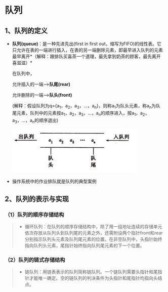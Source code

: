 # 队列

## 1、队列的定义

+ **队列(queue)**：是一种先进先出(first in first out，缩写为FIFO)的线性表。它只允许在表的一端进行插入，在表的另一端删除元素，即最早进入队列的元素最早离开*（解释：跟排队买喜茶一个道理，最先拿到奶茶的顾客，最先离开喜滋滋）*

  在队列中，

  允许插入的一端——>**队尾(rear)**

  允许删除的一端——>**队头(front)**

  (解释：假设队列为q={a<sub>1</sub>，a<sub>2</sub>，a<sub>3</sub>，...，a<sub>n</sub>}，则称a<sub>1</sub>为队头元素，称a<sub>n</sub>为队尾元素，队列中的元素按a<sub>1</sub>，a<sub>2</sub>，a<sub>3</sub>，...，a<sub>n</sub>的顺序进入，按a<sub>1</sub>，a<sub>2</sub>，a<sub>3</sub>，...，a<sub>n</sub>的顺序退出)

  ![queue](images\queue.JPG)

+ 操作系统中的作业排队就是队列的典型案例

 
## 2、队列的表示与实现
### （1）队列的顺序存储结构
> + 循环队列：在队列的顺序存储结构中，除了用一组地址连续的存储单元依次存放从队列头到队列尾的元素之外，还需附设两个指针front和rear分别指示队列头元素及队列尾元素的位置。在非空队列中，头指针始终指向队列头元素，尾指针始终指向队列尾元素的下一个位置。
> 
### （2）队列的链式存储结构
> + 链队列：用链表表示的队列简称链队列。一个链队列需要头指针和尾指针才能唯一确定。空的链队列的判决条件为头指针和尾指针均指向头结点。 

